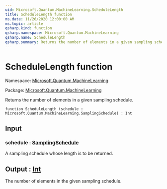```yaml
---
uid: Microsoft.Quantum.MachineLearning.ScheduleLength
title: ScheduleLength function
ms.date: 11/26/2020 12:00:00 AM
ms.topic: article
qsharp.kind: function
qsharp.namespace: Microsoft.Quantum.MachineLearning
qsharp.name: ScheduleLength
qsharp.summary: Returns the number of elements in a given sampling schedule.
---
```


# ScheduleLength function

Namespace: [Microsoft.Quantum.MachineLearning](xref:Microsoft.Quantum.MachineLearning)

Package: [Microsoft.Quantum.MachineLearning](https://nuget.org/packages/Microsoft.Quantum.MachineLearning)


Returns the number of elements in a given sampling schedule.

```qsharp
function ScheduleLength (schedule : Microsoft.Quantum.MachineLearning.SamplingSchedule) : Int
```


## Input

### schedule : [SamplingSchedule](xref:Microsoft.Quantum.MachineLearning.SamplingSchedule)

A sampling schedule whose length is to be returned.



## Output : [Int](xref:microsoft.quantum.lang-ref.int)

The number of elements in the given sampling schedule.